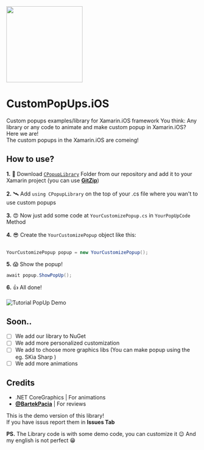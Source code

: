 <img src="https://i.imgur.com/32FqQY0.png" width="200" height="200">

# CustomPopUps.iOS
Custom popups examples/library for Xamarin.iOS framework
You think: Any library or any code to animate and make custom popup in Xamarin.iOS? Here we are!<br>The custom popups in the Xamarin.iOS are comeing!

## How to use?

**1.** 🚀 Download [`CPopupLibrary`]() Folder from our repository and add it to your Xamarin project (you can use [**GitZip**](http://kinolien.github.io/gitzip/))<br><br>
**2.** 🛰 Add `using CPopupLibrary` on the top of your .cs file where you wan't to use custom popups<br><br>
**3.** 😍 Now just add some code at `YourCustomizePopup.cs` in `YourPopUpCode` Method<br><br>
**4.** 😎 Create the `YourCustomizePopup` object like this:<br><br>
```csharp
YourCustomizePopup popup = new YourCustomizePopup();
```
**5.** 😱 Show the popup!<br>
```csharp
await popup.ShowPopUp();
```
**6.** 👍 All done!<br><br>
![Tutorial PopUp Demo](https://i.imgur.com/tpLGIic.gif)
## Soon..
- [ ] We add our library to NuGet
- [ ] We add more personalized customization
- [ ] We add to choose more graphics libs (You can make popup using the eg. SKia Sharp )
- [ ] We add more animations

## Credits
- .NET CoreGraphics | For animations<br>
- [**@BartekPacia**](https://github.com/bartekpacia) | For reviews

This is the demo version of this library!<br>
If you have issus report them in **Issues Tab**

**PS.** The Library code is with some demo code, you can customize it 😉 And my english is not perfect 😁
